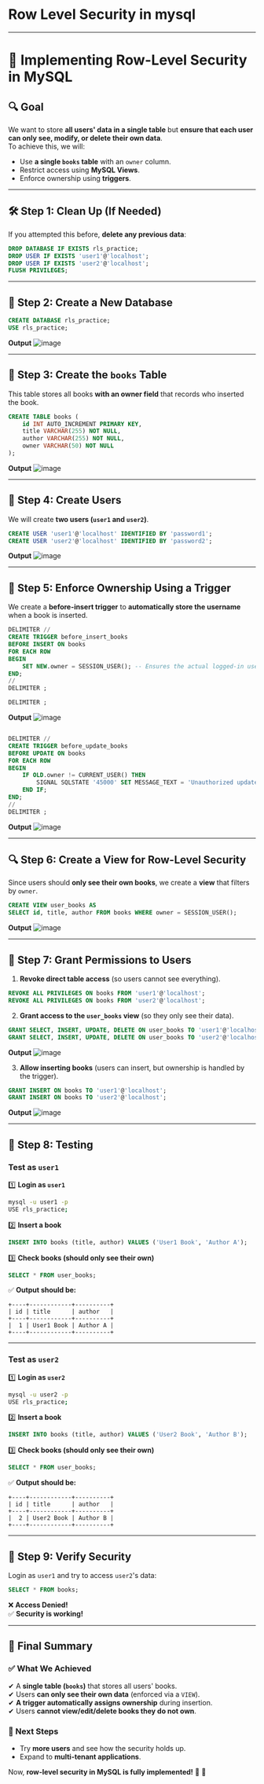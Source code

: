 # Row Level Security in mysql

---

# **📌 Implementing Row-Level Security in MySQL**
## **🔍 Goal**
We want to store **all users' data in a single table** but **ensure that each user can only see, modify, or delete their own data**.  
To achieve this, we will:
- Use **a single `books` table** with an `owner` column.
- Restrict access using **MySQL Views**.
- Enforce ownership using **triggers**.

---

## **🛠 Step 1: Clean Up (If Needed)**
If you attempted this before, **delete any previous data**:
```sql
DROP DATABASE IF EXISTS rls_practice;
DROP USER IF EXISTS 'user1'@'localhost';
DROP USER IF EXISTS 'user2'@'localhost';
FLUSH PRIVILEGES;
```

---

## **📂 Step 2: Create a New Database**
```sql
CREATE DATABASE rls_practice;
USE rls_practice;
```

**Output**
![image](https://github.com/user-attachments/assets/020f7082-78ba-42fc-9bb6-6ec4d5d588d0)


---

## **📖 Step 3: Create the `books` Table**
This table stores all books **with an owner field** that records who inserted the book.
```sql
CREATE TABLE books (
    id INT AUTO_INCREMENT PRIMARY KEY,
    title VARCHAR(255) NOT NULL,
    author VARCHAR(255) NOT NULL,
    owner VARCHAR(50) NOT NULL
);
```
**Output**
![image](https://github.com/user-attachments/assets/4c3ec69b-ada0-4c41-8b05-5306e04341ed)

---

## **🔑 Step 4: Create Users**
We will create **two users (`user1` and `user2`)**.

```sql
CREATE USER 'user1'@'localhost' IDENTIFIED BY 'password1';
CREATE USER 'user2'@'localhost' IDENTIFIED BY 'password2';
```
**Output**
![image](https://github.com/user-attachments/assets/9f5e167d-9917-46c7-b80c-eae4e1b679d6)

---

## **🎯 Step 5: Enforce Ownership Using a Trigger**
We create a **before-insert trigger** to **automatically store the username** when a book is inserted.

```sql
DELIMITER //
CREATE TRIGGER before_insert_books
BEFORE INSERT ON books
FOR EACH ROW
BEGIN
    SET NEW.owner = SESSION_USER(); -- Ensures the actual logged-in user is stored
END;
//
DELIMITER ;
```
```sql
DELIMITER ;
```

**Output**
![image](https://github.com/user-attachments/assets/efb8ab97-1c2d-40d0-9563-ed3866250e65)

```sql

DELIMITER //
CREATE TRIGGER before_update_books
BEFORE UPDATE ON books
FOR EACH ROW
BEGIN
    IF OLD.owner != CURRENT_USER() THEN
        SIGNAL SQLSTATE '45000' SET MESSAGE_TEXT = 'Unauthorized update!';
    END IF;
END;
//
DELIMITER ;
```
**Output**
![image](https://github.com/user-attachments/assets/1f83910e-0923-4487-ad43-416019145985)

---

## **🔍 Step 6: Create a View for Row-Level Security**
Since users should **only see their own books**, we create a **view** that filters by `owner`.

```sql
CREATE VIEW user_books AS
SELECT id, title, author FROM books WHERE owner = SESSION_USER();
```
**Output**
![image](https://github.com/user-attachments/assets/c4c38383-1dde-4716-a607-bf634b05fd4f)

---

## **🔐 Step 7: Grant Permissions to Users**
1. **Revoke direct table access** (so users cannot see everything).
```sql
REVOKE ALL PRIVILEGES ON books FROM 'user1'@'localhost';
REVOKE ALL PRIVILEGES ON books FROM 'user2'@'localhost';
```

2. **Grant access to the `user_books` view** (so they only see their data).
```sql
GRANT SELECT, INSERT, UPDATE, DELETE ON user_books TO 'user1'@'localhost';
GRANT SELECT, INSERT, UPDATE, DELETE ON user_books TO 'user2'@'localhost';
```
**Output**
![image](https://github.com/user-attachments/assets/0706b063-b427-4f1d-bf46-eabe6a5e86af)

3. **Allow inserting books** (users can insert, but ownership is handled by the trigger).
```sql
GRANT INSERT ON books TO 'user1'@'localhost';
GRANT INSERT ON books TO 'user2'@'localhost';
```
**Output**
![image](https://github.com/user-attachments/assets/d5fa2a52-3298-47ef-81f3-7efbd78b9685)

---

## **📌 Step 8: Testing**
### **Test as `user1`**
1️⃣ **Login as `user1`**  
```sh
mysql -u user1 -p
USE rls_practice;
```
2️⃣ **Insert a book**  
```sql
INSERT INTO books (title, author) VALUES ('User1 Book', 'Author A');
```
3️⃣ **Check books (should only see their own)**  
```sql
SELECT * FROM user_books;
```
✅ **Output should be:**
```
+----+------------+----------+
| id | title      | author   |
+----+------------+----------+
|  1 | User1 Book | Author A |
+----+------------+----------+
```

---

### **Test as `user2`**
1️⃣ **Login as `user2`**  
```sh
mysql -u user2 -p
USE rls_practice;
```
2️⃣ **Insert a book**  
```sql
INSERT INTO books (title, author) VALUES ('User2 Book', 'Author B');
```
3️⃣ **Check books (should only see their own)**  
```sql
SELECT * FROM user_books;
```
✅ **Output should be:**
```
+----+------------+----------+
| id | title      | author   |
+----+------------+----------+
|  2 | User2 Book | Author B |
+----+------------+----------+
```

---

## **🔎 Step 9: Verify Security**
Login as `user1` and try to access `user2`'s data:
```sql
SELECT * FROM books;
```
❌ **Access Denied!**  
✅ **Security is working!**

---

## **📌 Final Summary**
### **✅ What We Achieved**
✔ A **single table (`books`)** that stores all users' books.  
✔ Users **can only see their own data** (enforced via a `VIEW`).  
✔ **A trigger automatically assigns ownership** during insertion.  
✔ Users **cannot view/edit/delete books they do not own**.  

### **🚀 Next Steps**
- Try **more users** and see how the security holds up.  
- Expand to **multi-tenant applications**.  

Now, **row-level security in MySQL is fully implemented!** 🎯 🚀
